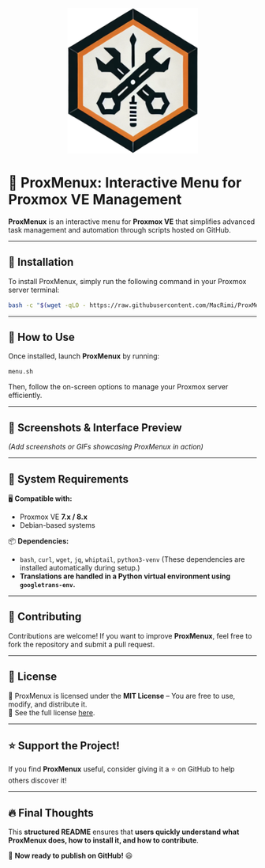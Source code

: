 <div align="center">
    <img src="https://github.com/MacRimi/ProxMenux/blob/main/images/proxmenu.png" alt="ProxMenu Logo" width="265" height="294">
</div>


# 🚀 ProxMenux: Interactive Menu for Proxmox VE Management

**ProxMenux** is an interactive menu for **Proxmox VE** that simplifies advanced task management and automation through scripts hosted on GitHub.


---

## 📌 Installation
To install ProxMenux, simply run the following command in your Proxmox server terminal:

```bash
bash -c "$(wget -qLO - https://raw.githubusercontent.com/MacRimi/ProxMenux/main/install_proxmenux.sh)"
```

---

## 📌 How to Use
Once installed, launch **ProxMenux** by running:

```bash
menu.sh
```
Then, follow the on-screen options to manage your Proxmox server efficiently.

---

## 📌 Screenshots & Interface Preview
_(Add screenshots or GIFs showcasing ProxMenux in action)_

---

## 📌 System Requirements
🖥 **Compatible with:**
- Proxmox VE **7.x / 8.x**
- Debian-based systems

📦 **Dependencies:**
- `bash`, `curl`, `wget`, `jq`, `whiptail`, `python3-venv` (These dependencies are installed automatically during setup.)
- **Translations are handled in a Python virtual environment using `googletrans-env`.**

---

## 📌 Contributing
Contributions are welcome! If you want to improve **ProxMenux**, feel free to fork the repository and submit a pull request.

---

## 📌 License
🔖 ProxMenux is licensed under the **MIT License** – You are free to use, modify, and distribute it.  
📜 See the full license [here](https://github.com/MacRimi/ProxMenux/blob/main/LICENSE).

---

## ⭐ Support the Project!
If you find **ProxMenux** useful, consider giving it a ⭐ on GitHub to help others discover it!

---

## 🔥 Final Thoughts
This **structured README** ensures that **users quickly understand what ProxMenux does, how to install it, and how to contribute**.

🚀 **Now ready to publish on GitHub!** 😃

